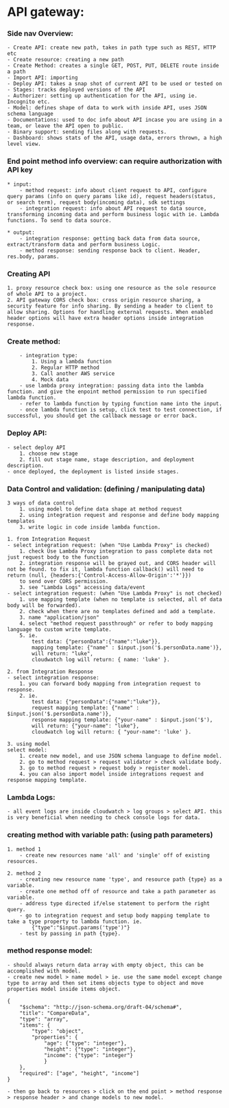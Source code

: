 # API gateway:

### Side nav Overview:

    - Create API: create new path, takes in path type such as REST, HTTP etc
    - Create resource: creating a new path
    - Create Method: creates a single GET, POST, PUT, DELETE route inside a path
    - Import API: importing
    - Deploy API: takes a snap shot of current API to be used or tested on
    - Stages: tracks deployed versions of the API
    - Authorizer: setting up authentication for the API, using ie. Incognito etc.
    - Model: defines shape of data to work with inside API, uses JSON schema language
    - Documentations: used to doc info about API incase you are using in a team, or leave the API open to public.
    - Binary support: sending files along with requests.
    - Dashboard: shows stats of the API, usage data, errors thrown, a high level view.

### End point method info overview: can require authorization with API key

    * input:
        - method request: info about client request to API, configure query params (info on query params like id), request headers(status, or search term), request body(incoming data), sdk settings
        - integration request: info about API request to data source, transforming incoming data and perform business logic with ie. Lambda functions. To send to data source.

    * output:
        - integration response: getting back data from data source, extract/transform data and perform business Logic.
        - method response: sending response back to client. Header, res.body, params.

### Creating API

    1. proxy resource check box: using one resource as the sole resource of whole API to a project.
    2. API gateway CORS check box: cross origin resource sharing, a security feature for info sharing. By sending a header to client to allow sharing. Options for handling external requests. When enabled header options will have extra header options inside integration response.

### Create method:

    	- integration type:
    	    1. Using a lambda function
    	    2. Regular HTTP method
    	    3. Call another AWS service
    	    4. Mock data
    	- use lambda proxy integration: passing data into the lambda function. and give the enpoint method permission to run specified lambda function.
    	- refer to lambda function by typing function name into the input.
        - once lambda function is setup, click test to test connection, if successful, you should get the callback message or error back.

### Deploy API:

    - select deploy API
        1. choose new stage
        2. fill out stage name, stage description, and deployment description.
    - once deployed, the deployment is listed inside stages.

### Data Control and validation: (defining / manipulating data)

    3 ways of data control
        1. using model to define data shape at method request
        2. using integration request and response and define body mapping templates
        3. write logic in code inside lambda function.

    1. from Integration Request
    - select integration request: (when "Use Lambda Proxy" is checked)
        1. check Use Lambda Proxy integration to pass complete data not just request body to the function
        2. integration response will be grayed out, and CORS header will not be found. to fix it, lambda function callback() will need to return (null, {headers:{'Control-Access-Allow-Origin':'*'}})
        to send over CORS permission.
        3. see "Lambda Logs" accessing data/event
    - select integration request: (when "Use Lambda Proxy" is not checked)
        1. use mapping template (when no template is selected, all of data body will be forwarded).
        2. check when there are no templates defined and add a template.
        3. name "application/json"
        4. select "method request passthrough" or refer to body mapping language to custom write template.
        5. ie.
            test data: {"personData":{"name":"luke"}},
            mapping template: {"name" : $input.json('$.personData.name')},
            will return: "luke",
            cloudwatch log will return: { name: 'luke' }.

    2. from Integration Response
    - select integration response:
        1. you can forward body mapping from integration request to response.
        2. ie.
            test data: {"personData":{"name":"luke"}},
            request mapping template: {"name" : $input.json('$.personData.name')},
            response mapping template: {"your-name" : $input.json('$'),
            will return: {"your-name": "luke"},
            cloudwatch log will return: { "your-name": 'luke' }.

    3. using model
    select model:
        1. create new model, and use JSON schema language to define model.
        2. go to method request > request validator > check validate body.
        3. go to method request > request body > register model.
        4. you can also import model inside integrations request and response mapping template.

### Lambda Logs:

    - all event logs are inside cloudwatch > log groups > select API. this is very beneficial when needing to check console logs for data.

### creating method with variable path: (using path parameters)

    1. method 1
        - create new resources name 'all' and 'single' off of existing resources.

    2. method 2
        - creating new resource name 'type', and resource path {type} as a variable.
        - create one method off of resource and take a path parameter as variable.
        - address type directed if/else statement to perform the right query.
        - go to integration request and setup body mapping template to take a type property to lambda function. ie.
            {"type":"$input.params('type')"}
        - test by passing in path {type}.

### method response model:

    - should always return data array with empty object, this can be accomplished with model.
    - create new model > name model > ie. use the same model except change type to array and then set items objects type to object and move properties model inside items object.

    {
        "$schema": "http://json-schema.org/draft-04/schema#",
        "title": "CompareData",
        "type": "array",
        "items": {
            "type": "object",
            "properties": {
                "age": {"type": "integer"},
                "height": {"type": "integer"},
                "income": {"type": "integer"}
                }
        },
        "required": ["age", "height", "income"]
    }

    - then go back to resources > click on the end point > method response > response header > and change models to new model.

